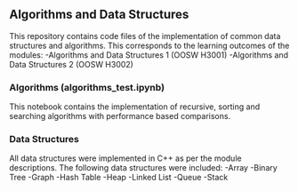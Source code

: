 ## Algorithms and Data Structures
This repository contains code files of the implementation of common data structures and algorithms. This corresponds to the learning outcomes of the modules: 
-Algorithms and Data Structures 1 (OOSW H3001) 
-Algorithms and Data Structures 2 (OOSW H3002)

### Algorithms (algorithms_test.ipynb)
This notebook contains the implementation of recursive, sorting and searching algorithms with performance based comparisons. 

### Data Structures 
All data structures were implemented in C++ as per the module descriptions. The following data structures were included:
-Array
-Binary Tree
-Graph
-Hash Table 
-Heap
-Linked List 
-Queue
-Stack  
